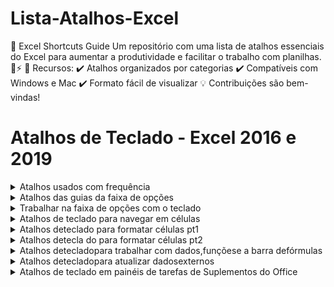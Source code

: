 # Lista-Atalhos-Excel
🚀 Excel Shortcuts Guide Um repositório com uma lista de atalhos essenciais do Excel para aumentar a produtividade e facilitar o trabalho com planilhas. 📝⚡  📌 Recursos: ✔️ Atalhos organizados por categorias ✔️ Compatíveis com Windows e Mac ✔️ Formato fácil de visualizar  💡 Contribuições são bem-vindas!

# Atalhos de Teclado - Excel 2016 e 2019

<details>
  <summary>Atalhos usados com frequência</summary>
  <ul>
    Ctrl+W - Fechar uma pasta de trabalho. <br>
Ctrl+A - Abrir uma pasta de trabalho. <br>
Alt+C - Ir para a guia Página Inicial. <br>
Ctrl+B - Salvar uma pasta de trabalho. <br>
Ctrl+C - Copiar. <br>
Ctrl+V - Colar. <br>
Ctrl+Z - Desfazer. <br>
Delete - Remover o conteúdo da célula. <br>
Alt+C, R - Escolher uma cor de preenchimento. <br>
Ctrl+X - Recortar. <br>
Alt+T - Ir para a guia Inserir. <br>
Ctrl+N - Negrito. <br>
Ctrl+I - Itálico. <br>
Ctrl+S - Sublinhado. <br>
Alt+C, A, C - Centralizar o conteúdo da célula. <br>
Alt+P - Ir para a guia Layout da Página. <br>
Alt+S - Ir para a guia Dados. <br>
Alt+K - Ir para a guia Exibir. <br>
Shift+F10, ou Tecla de Contexto - Abrir menu de contexto. <br>
Alt+C, B - Adicionar bordas. <br>
Alt+C, K, P - Excluir coluna. <br>
Alt+U - Ir para a guia Fórmulas. <br>
Ctrl+9 - Ocultar as linhas selecionadas. <br>
Ctrl+0 - Ocultar as colunas selecionadas. <br>

  </ul>
</details>

<details>
  <summary>Atalhos das guias da faixa de opções</summary>
  <ul>
    Alt+G e inserir o termo de pesquisa - Ir para o campo Diga-me ou
Pesquisar na faixa de opções e digitar um termo de pesquisa para
buscar assistência ou conteúdo de Ajuda. <br>
Alt+A - Abra a página Arquivo para usar o exibição Backstage. <br>
Alt+C - Abrir a guia Página Inicial e formatar texto e números e usar
a ferramenta Localizar. <br>
Alt+T - Abrir a guia Inserir e inserir Tabelas Dinâmicas, gráficos,
suplementos, Minigráficos, imagens, formas, cabeçalhos ou caixas de
texto. <br>
Alt+P - Abrir a guia Layout da Página e trabalhar com temas,
configuração de página, escala e alinhamento. <br>
Alt+U - Abrir a guia Fórmulas e inserir, rastrear e personalizar
funções e cálculos. <br>
Alt+S - Abrir a guia Dados e conectar, classificar, filtrar, analisar e
trabalhar com dados. <br>
Alt+V - Abra a guia Revisão para verificar a ortografia, adicionar
notas e comentários encadeados e proteger planilhas e pastas de
trabalho. <br>
Alt+K - Abrir a guia Exibir e visualizar quebras de página e layouts,
mostrar e ocultar linhas de grade e títulos, definir a ampliação do
zoom, gerenciar janelas e painéis e exibir macros. <br>
Alt+Y - Abrir a guia Ajuda. <br>

  </ul>
</details>

<details>
  <summary>Trabalhar na faixa de opções com o teclado</summary>
  <ul>
    Alt ou F10. Para mover para uma guia diferente, use as teclas de
acesso ou as teclas de direção - Selecionar a guia ativa da faixa de
opções e ativar as teclas de acesso. <br>
Tecla Tab ou Shift+Tab - Mover o destaque para os comandos na
faixa de opções. <br>
Teclas de direção - Mover para baixo, para cima, para a esquerda ou
para a direita, respectivamente, entre os itens na Faixa de Opções. <br>
Barra de espaços ou Enter - Ativar um botão selecionado. <br>
Tecla de seta para baixo - Abrir a lista para um comando selecionado. <br>
Alt+Tecla de seta para baixo - Abrir o menu do botão selecionado. <br>
Tecla de seta para baixo - Quando um menu ou submenu for aberto,
mova para o próximo comando. <br>
Ctrl+F1 - Expandir ou recolher a faixa de opções. <br>
Shift+F10 ou, em um teclado do Windows, a tecla de contexto
(entre as teclas Alt e Ctrl da direita) - Abrir um menu de contexto. <br>
Tecla de seta para a esquerda - Mover para o submenu quando um
menu principal estiver aberto ou selecionado. <br>
  </ul>
</details>

<details>
  <summary>Atalhos de teclado para navegar em células</summary>
  <ul>
    End, Tecla de direção - Entrar no modo de Término, mover para a
próxima célula preenchida na mesma coluna ou linha que a célula ativa
e desativar o modo de Término. Se as células estiverem em branco,
mover para a última célula na linha ou coluna. <br>
Ctrl+End - Mover para a última célula de uma planilha, para a linha
usada mais abaixo da coluna usada mais à direita. <br>
Ctrl+Shift+End - Expandir a seleção de células até a última célula
usada na planilha (canto inferior direito). <br>
Home+Scroll Lock - Mover para a célula no canto superior esquerdo
da janela quando Scroll Lock estiver ativado. <br>
Ctrl+Home - Mover para o começo de uma planilha. <br>
Page Down - Mover uma tela para baixo em uma planilha. <br>
Ctrl+Page Down - Mover para a próxima planilha na pasta de trabalho. <br>
Alt+Page Down - Mover uma tela para a direita em uma planilha. <br>
Page Up - Mover uma tela para cima em uma planilha. <br>
Alt+Page Up - Mover uma tela para a esquerda em uma planilha. <br>
Ctrl+Page Up - Mover para a planilha anterior na pasta de trabalho. <br>
Tecla Tab - Mover uma célula para a direita em uma planilha. Ou, em
uma planilha protegida, mover entre células desbloqueadas. <br>
Alt+Tecla de seta para baixo - Abrir a lista de opções de validação em
uma célula que tem uma opção de validação aplicada. <br>
Ctrl+Alt+5, depois a tecla Tab repetidamente - Percorrer formas
flutuantes, como caixas de texto ou imagens. <br>
Esc - Saia da navegação de formas flutuantes e retorne à navegação
normal. <br>
Pressione Ctrl+Shift e, em seguida, role o mouse para cima para
ir para a esquerda e para baixo para ir para a direita - Rolar
horizontalmente. <br>
CTRL+ALT+= - Ampliar. <br>
CTRL+ALT+- - Reduzir. <br>
    
  </ul>
</details>

<details>
  <summary>Atalhos deteclado para formatar células pt1</summary>
  <ul>
    Shift+Tab - Mover para a célula anterior em uma planilha ou para a
opção anterior em uma caixa de diálogo. <br>
Tecla de seta para cima - Mover uma célula para cima em uma
planilha. <br>
Tecla de seta para baixo - Mover uma célula para baixo em uma
planilha. <br>
Tecla de seta para a esquerda - Mover uma célula para a esquerda
em uma planilha. <br>
Tecla de seta para a direita - Mover uma célula para a direita em
uma planilha. <br>
Ctrl+Tecla de direção - Mover para a borda da atual região de dados
em uma planilha. <br>

  </ul>
</details>

<details>
  <summary>Atalhos detecla do para formatar células pt2</summary>
  <ul>
    Ctrl+1 - Abrir a caixa de diálogo Formatar Células. <br>
Ctrl+Shift+F ou Ctrl+Shift+P - Formatar fontes na caixa de diálogo
Formatar Células. <br>
F2 - Editar a célula ativa e colocar o ponto de inserção no final do
conteúdo. Ou, se a edição estiver desativada para a célula, mover o ponto
de inserção para a barra de fórmulas. Ao editar uma fórmula, ative ou
desative o modo Apontar para poder usar as teclas de direção para criar
uma referência. <br>
Shift+F2 - Inserir uma nota <br>
Shift+F2 - Abrir e editar um comentário de célula <br>
Ctrl+Shift+Sinal de mais (+) - Abra a caixa de diálogo Inserir para inserir
células em branco. <br>
Ctrl+Sinal de subtração (-) - Abrir a caixa de diálogo Excluir para excluir
células selecionadas. <br>
Ctrl+Shift+Dois-pontos (:) - Inserir a hora atual. <br>
Ctrl+Ponto-e-vírgula (;) - Inserir a data atual. <br>
Ctrl+Shift+Acento grave (`) - Alternar entre a exibição dos valores da
célula ou as fórmulas na planilha. <br>
Ctrl+F - Copiar uma fórmula da célula que está acima da célula ativa na
célula ou a Barra de Fórmulas. <br>
Ctrl+X - Mover as células selecionadas. <br>
Ctrl+C - Copiar as células selecionadas. <br>
Ctrl+V - Colar o conteúdo no ponto de inserção, substituindo qualquer
seleção. <br>
Ctrl+Alt+V - Abrir a caixa de diálogo Colar Especial. <br>
Ctrl+I ou Ctrl+3 - Aplicar ou remover formatação em itálico do texto. <br>
Ctrl+N ou Ctrl+2 - Aplicar ou remover formatação em negrito do texto. <br>
Ctrl+S ou Ctrl+4 - Aplicar ou remover formatação em sublinhado do
texto. <br>
Ctrl+5 - Aplicar ou remover formatação em tachado. <br>
Ctrl+6 - Alternar entre ocultar objetos, exibir objetos e exibir espaços
reservados para objetos. <br>
Ctrl+Shift+E comercial (&) - Aplicar um contorno às células selecionadas. <br>
Ctrl+Shift+Sublinhado (_) - Remover o contorno das células
selecionadas. <br>
Ctrl+8 - Exibir ou ocultar os símbolos de estrutura de tópicos. <br>
Ctrl+D - Usar o comando Preencher Abaixo para copiar o conteúdo e o
formato da célula mais acima de um intervalo selecionado para as células
abaixo dentro do intervalo. <br>
Ctrl+sinal de til (~) - Aplicar o formato de número Geral. <br>
Ctrl+Shift+Cifrão ($) - Aplicar o formato Moeda com duas casas decimais
(números negativos entre parêntesis). <br>
Ctrl+Shift+sinal de porcentagem (%) - Aplicar o formato Porcentagem
sem casas decimais. <br>
Ctrl+Shift+acento circunflexo (^) - Aplicar o formato de número
Científico com duas casas decimais. <br>
Ctrl+Shift+Sinal jogo da velha (#) - Aplicar o formato Data com dia, mês
e ano. <br>
Ctrl+Shift+Arroba (@) - Aplicar o formato Hora com a hora e os minutos.
Ctrl+Shift+Ponto de exclamação (!) - Aplicar o formato Número com
duas casas decimais, separador de milhar e sinal de subtração (-) para
valores negativos. <br>
Ctrl+K - Abrir o diálogo Inserir Hiperlink. <br>
F7 - Verificar a ortografia na planilha ativa ou no intervalo selecionado.
Ctrl+Q - Exibir as opções de Análise Rápida das células selecionadas que
contêm dados. <br>
Ctrl+Alt+T - Exibir a caixa de diálogo Criar Tabela. <br>
Ctrl+Shift+G - Abrir a caixa de diálogo Estatísticas da pasta de trabalho. <br>

  </ul>
</details>

<details>
  <summary>Atalhos detecladopara trabalhar com dados,funçõese a barra defórmulas</summary>
  <ul>
    Ctrl+T ou Ctrl+Shift+Barra de espaços - Selecionar a planilha inteira. <br>
Ctrl+Shift+Page Down - Selecionar a planilha atual e a próxima em uma pasta de trabalho. <br>
Ctrl+Shift+Page Up - Selecionar a planilha atual e a anterior em uma pasta de trabalho. <br>
Shift+Tecla de direção - Estender a seleção de células em uma célula. <br>
Ctrl+Shift+Tecla de direção - Estender a seleção de células à última célula preenchida na mesma coluna ou linha que a célula ativa ou, se a
próxima célula estiver em branco, para a próxima célula preenchida. <br>
F8 - Ativar o modo de extensão e usar as teclas de direção para estender uma seleção. Pressionar novamente para desativar. <br>
Shift+F8 - Adicionar uma célula não adjacente ou um intervalo a uma seleção de células utilizando as teclas de direção. <br>
Alt+Enter - Iniciar uma nova linha na mesma célula. <br>
Ctrl+Enter - Preencher o intervalo de células selecionado com a entrada atual. <br>
Shift+Enter - Concluir uma entrada da célula e selecionar a célula acima. <br>
Ctrl+Barra de espaços - Selecionar uma coluna inteira em uma planilha. <br>
Shift+Barra de espaços - Selecionar uma linha inteira em uma planilha. <br>
Ctrl+Shift+Barra de espaços - Selecionar todos os objetos de uma planilha quando um objeto estiver selecionado. <br>
Ctrl+Shift+Home - Estender a seleção de células até o começo da planilha. <br>
Ctrl+T ou Ctrl+Shift+Barra de espaços - Selecionar a região atual se a planilha contiver dados. Pressionar uma segunda vez para selecionar a
região atual e suas linhas de resumo. Pressione uma terceira vez para selecionar a planilha inteira. <br>
Ctrl+Shift+Asterisco (*) - Selecionar a região atual em torno da célula ativa. <br>
Home - Selecionar o primeiro comando no menu quando um menu ou submenu estiver visível. <br>
Ctrl+Y - Repetir o último comando ou ação, se possível. <br>
Ctrl+Z - Desfazer a última ação. <br>
Ao passar o mouse sobre os itens recolhidos, mantenha a tecla SHIFT pressionada e role para baixo - Expandir linhas ou colunas
agrupadas. <br>
Ao passar o mouse sobre os itens expandidos, mantenha a tecla SHIFT pressionada e role para cima - Recolher linhas ou colunas
agrupadas. <br>
Ctrl+Shift+Aspas retas (") - Copiar o valor da célula que está acima da
célula ativa na célula ou na barra de fórmulas. <br>
Ctrl+E - Invocar o Preenchimento Relâmpago para reconhecer padrões
em colunas adjacentes e preencher a coluna atual automaticamente <br>
F4 - Circular por todas as combinações de referências absolutas e
relativas em uma fórmula se uma referência de célula ou um intervalo
está selecionado. <br>
Shift+F3 - Inserir uma função. <br>
F11 - Criar um gráfico dos dados no intervalo atual em uma planilha de
Gráfico separada. <br>
Alt+M, M, D - Definir um nome a ser usado nas referências. <br>
F3 - Colar um nome da caixa de diálogo Colar Nome (se os nomes
tiverem sido definidos na pasta de trabalho). <br>
Enter - Mover para o primeiro campo no próximo registro de um
formulário de dados. <br>
Alt+F8 - Criar, executar, editar ou excluir uma macro. <br>
Alt+F11 - Abrir o Editor do Microsoft Visual Basic For Applications. <br>


  </ul>
</details>

<details>
  <summary>Atalhos detecladopara atualizar dadosexternos</summary>
  <ul>
    Esc - Interromper uma atualização em segundo plano <br>
Ctrl+F5 - Atualizar os dados na planilha atual <br>
Ctrl+Alt+F5 - Atualizar todos os dados da pasta de trabalho <br>

  </ul>
</details>

<details>
  <summary>Atalhos de teclado em painéis de tarefas de Suplementos do Office</summary>
  <ul>
    Ctrl+Shift+F10 - Abrir o menu de contexto. <br>
Ctrl+Barra de espaços - Abra o menu de opções do painel de tarefas. <br>
Pressione Ctrl+Barra de espaço e selecione Fechar - Fechar o
painel de tarefas. <br>

  </ul>
</details>
